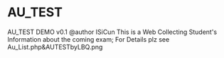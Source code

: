 AU_TEST
=======

AU_TEST DEMO v0.1
@author ISiCun
This is a Web Collecting Student's Information about the coming exam;
For Details plz see Au_List.php&AUTESTbyLBQ.png
